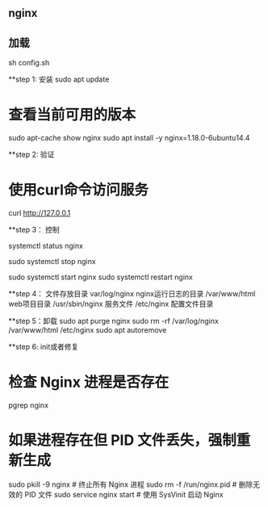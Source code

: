 ## nginx 

## 加载
sh config.sh

**step 1: 安装
sudo apt update
# 查看当前可用的版本
sudo apt-cache show nginx
sudo apt install -y nginx=1.18.0-6ubuntu14.4

**step 2: 验证
# 使用curl命令访问服务
curl http://127.0.0.1

**step 3： 控制

systemctl status nginx

sudo systemctl stop nginx

sudo systemctl start nginx
sudo systemctl restart nginx

**step 4： 文件存放目录
var/log/nginx	nginx运行日志的目录
/var/www/html	web项目目录
/usr/sbin/nginx	服务文件
/etc/nginx	配置文件目录

**step 5：卸载
sudo apt purge nginx
sudo rm -rf /var/log/nginx /var/www/html /etc/nginx
sudo apt autoremove

**step 6: init或者修复 
# 检查 Nginx 进程是否存在
pgrep nginx

# 如果进程存在但 PID 文件丢失，强制重新生成
sudo pkill -9 nginx       # 终止所有 Nginx 进程
sudo rm -f /run/nginx.pid # 删除无效的 PID 文件
sudo service nginx start  # 使用 SysVinit 启动 Nginx